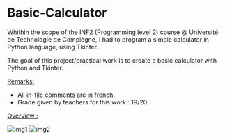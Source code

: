 # Basic-Calculator
Whithin the scope of the INF2 (Programming level 2) course @ Université de Technologie de Compiègne, I had to program a simple calculator in Python language, using Tkinter.

The goal of this project/practical work is to create a basic calculator with Python and Tkinter.

<ins>Remarks:</ins>

  - All in-file comments are in french.
  - Grade given by teachers for this work : 19/20
  
<ins>Overview :</ins>

![img1](https://user-images.githubusercontent.com/73343827/186680043-2a69069c-9ab5-4287-9fbd-4916df571415.png)
![img2](https://user-images.githubusercontent.com/73343827/186680052-cf5ef884-3479-4b32-93fe-5639de3ec4d9.png)
